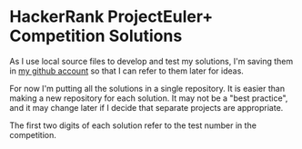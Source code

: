 # HackerRank ProjectEuler+ Competition Solutions

As I use local source files to develop and test my solutions,
I'm saving them in [my github account](https://github.com/cjungmann)
so that I can refer to them later for ideas.

For now I'm putting all the solutions in a single repository.  It
is easier than making a new repository for each solution.  It may not
be a "best practice", and it may change later if I decide that
separate projects are appropriate.

The first two digits of each solution refer to the test number
in the competition.
